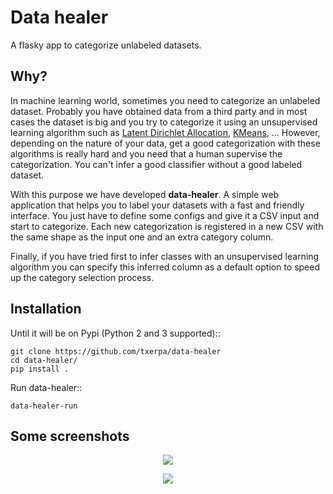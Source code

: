 Data healer
===============================

A flasky app to categorize unlabeled datasets.


Why?
----

In machine learning world, sometimes you need to categorize an unlabeled dataset. Probably you have obtained
data from a third party and in most cases the dataset is big and you try to categorize it using an unsupervised
learning algorithm such as [Latent Dirichlet Allocation](https://en.wikipedia.org/wiki/Latent_Dirichlet_allocation),
[KMeans](https://en.wikipedia.org/wiki/K-means_clustering), ...
However, depending on the nature of your data, get a good categorization with these algorithms is really hard and you
need that a human supervise the categorization. You can't infer a good classifier without a good labeled dataset.

With this purpose we have developed **data-healer**. A simple web application that helps you to label your datasets with
a fast and friendly interface. You just have to define some configs and give it a CSV input and start to categorize.
Each new categorization is registered in a new CSV with the same shape as the input one and an extra category column.

Finally, if you have tried first to infer classes with an unsupervised learning algorithm you can specify this
inferred column as a default option to speed up the category selection process.


Installation
------------
Until it will be on Pypi (Python 2 and 3 supported)::

    git clone https://github.com/txerpa/data-healer
    cd data-healer/
    pip install .

Run data-healer::

    data-healer-run


Some screenshots
----------------

<p align="center"><img src="https://github.com/txerpa/data-healer/blob/master/healer/assets/img/data-healer-1.png"/></p>
<p align="center"><img src="https://github.com/txerpa/data-healer/blob/master/healer/assets/img/data-healer-2.png"/></p>